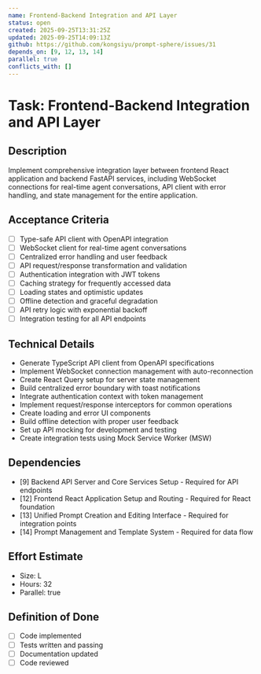 ```yaml
---
name: Frontend-Backend Integration and API Layer
status: open
created: 2025-09-25T13:31:25Z
updated: 2025-09-25T14:09:13Z
github: https://github.com/kongsiyu/prompt-sphere/issues/31
depends_on: [9, 12, 13, 14]
parallel: true
conflicts_with: []
---
```


# Task: Frontend-Backend Integration and API Layer

## Description
Implement comprehensive integration layer between frontend React application and backend FastAPI services, including WebSocket connections for real-time agent conversations, API client with error handling, and state management for the entire application.

## Acceptance Criteria
- [ ] Type-safe API client with OpenAPI integration
- [ ] WebSocket client for real-time agent conversations
- [ ] Centralized error handling and user feedback
- [ ] API request/response transformation and validation
- [ ] Authentication integration with JWT tokens
- [ ] Caching strategy for frequently accessed data
- [ ] Loading states and optimistic updates
- [ ] Offline detection and graceful degradation
- [ ] API retry logic with exponential backoff
- [ ] Integration testing for all API endpoints

## Technical Details
- Generate TypeScript API client from OpenAPI specifications
- Implement WebSocket connection management with auto-reconnection
- Create React Query setup for server state management
- Build centralized error boundary with toast notifications
- Integrate authentication context with token management
- Implement request/response interceptors for common operations
- Create loading and error UI components
- Build offline detection with proper user feedback
- Set up API mocking for development and testing
- Create integration tests using Mock Service Worker (MSW)

## Dependencies
- [9] Backend API Server and Core Services Setup - Required for API endpoints
- [12] Frontend React Application Setup and Routing - Required for React foundation
- [13] Unified Prompt Creation and Editing Interface - Required for integration points
- [14] Prompt Management and Template System - Required for data flow

## Effort Estimate
- Size: L
- Hours: 32
- Parallel: true

## Definition of Done
- [ ] Code implemented
- [ ] Tests written and passing
- [ ] Documentation updated
- [ ] Code reviewed